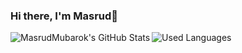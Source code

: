### Hi there, I'm Masrud👋

<img align="left" alt="MasrudMubarok's GitHub Stats" src="https://github-readme-stats.vercel.app/api?username=MasrudMubarok&&show_icons=true&title_color=3792cb&icon_color=3792cb&text_color=000000&bg_color=ffffff" />

<img align="left" alt="Used Languages" src="https://github-readme-stats.vercel.app/api/top-langs/?username=bijancot&hide=javascript,html&theme=radical&layout=compact" />
